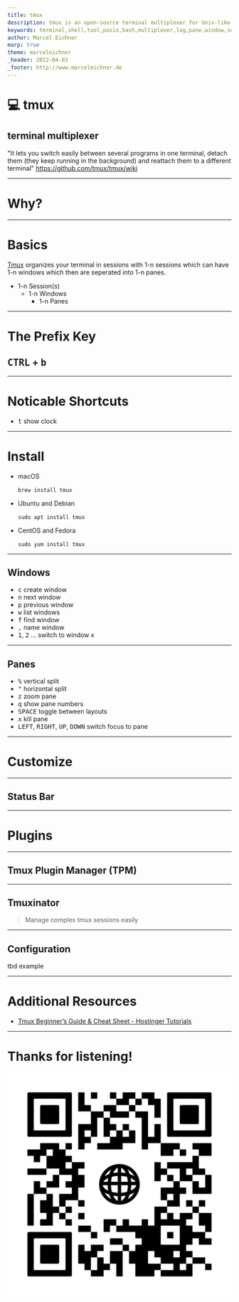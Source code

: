 ```yaml
---
title: tmux
description: tmux is an open-source terminal multiplexer for Unix-like operating systems. It allows multiple terminal sessions to be accessed simultaneously in a single window. It is useful for running more than one command-line program at the same time. - wikipedia
keywords: terminal,shell,tool,posix,bash,multiplexer,log,pane,window,sesssion,cheat-sheet,shortcuts
author: Marcel Eichner
marp: true
theme: marceleichner
_header: 2022-04-03
_footer: http://www.marceleichner.de
---
```


<!-- _class: lead -->
# 💻 tmux

## terminal multiplexer

"It lets you switch easily between several programs in one terminal, detach them (they keep running in the background) and reattach them to a different terminal" https://github.com/tmux/tmux/wiki


---
<!-- _class: invert lead -->
# Why?


---
# Basics

[Tmux](https://github.com/tmux/tmux/) organizes your terminal in sessions with 1-n sessions which can have 1-n windows which then are seperated into 1-n panes.

- 1-n Session(s)
    - 1-n Windows
        - 1-n Panes


---
# The Prefix Key

## <kbd>CTRL</kbd> + <kbd>b</kbd>

---
# Noticable Shortcuts

- <kbd>t</kbd> show clock

---
# Install

- macOS
    ```
    brew install tmux
    ```
- Ubuntu and Debian
    ```
    sudo apt install tmux
    ```
- CentOS and Fedora
    ```
    sudo yum install tmux
    ```

---
## Windows

- <kbd>c</kbd>  create window
- <kbd>n</kbd>  next window
- <kbd>p</kbd>  previous window
- <kbd>w</kbd>  list windows
- <kbd>f</kbd>  find window
- <kbd>,</kbd>  name window
- <kbd>1</kbd>, <kbd>2</kbd> ... switch to window x

---
## Panes

- <kbd>%</kbd>  vertical split
- <kbd>"</kbd>  horizontal split
- <kbd>z</kbd>  zoom pane
- <kbd>q</kbd>  show pane numbers
- <kbd>SPACE</kbd>  toggle between layouts
- <kbd>x</kbd>  kill pane
- <kbd>LEFT</kbd>, <kbd>RIGHT</kbd>, <kbd>UP</kbd>, <kbd>DOWN</kbd>  switch focus to pane

<!-- show demo -->

---
# Customize

---
## Status Bar


---
# Plugins

---
## Tmux Plugin Manager (TPM)

---
## Tmuxinator

> Manage complex tmux sessions easily

---
## Configuration

tbd example

<!-- show demo -->


---
# Additional Resources

- [Tmux Beginner’s Guide & Cheat Sheet - Hostinger Tutorials](https://www.hostinger.com/tutorials/tmux-beginners-guide-and-cheat-sheet/)

---
<!-- _class: three -->
# Thanks for listening!
![bg left 50%](./assets/ephigenia.de.png)